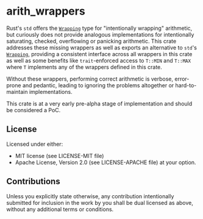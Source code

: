 # arith_wrappers

Rust's `std` offers the [`Wrapping`](https://doc.rust-lang.org/std/num/struct.Wrapping.html) type for "intentionally 
wrapping" arithmetic, but curiously does not provide analogous implementations for intentionally saturating, checked, 
overflowing or panicking arithmetic.  This crate addresses these missing wrappers as well as exports an alternative to 
`std`'s [`Wrapping`](https://doc.rust-lang.org/std/num/struct.Wrapping.html), providing a consistent interface across 
all wrappers in this crate as well as some benefits like `trait`-enforced access to `T::MIN` and `T::MAX` where `T`
implements any of the wrappers defined in this crate.

Without these wrappers, performing correct arithmetic is verbose, error-prone and pedantic, leading
to ignoring the problems altogether or hard-to-maintain implementations.

This crate is at a very early pre-alpha stage of implementation and should be considered a PoC.

## License
Licensed under either:
* MIT license (see LICENSE-MIT file)
* Apache License, Version 2.0 (see LICENSE-APACHE file)
at your option.

## Contributions
Unless you explicitly state otherwise, any contribution intentionally submitted for inclusion in the
work by you shall be dual licensed as above, without any additional terms or conditions.

